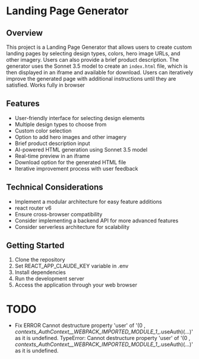 # Landing Page Generator

## Overview

This project is a Landing Page Generator that allows users to create custom landing pages by
selecting design types, colors, hero image URLs, and other imagery. Users can also provide a brief
product description. The generator uses the Sonnet 3.5 model to create an `index.html` file, which
is then displayed in an iframe and available for download. Users can iteratively improve the
generated page with additional instructions until they are satisfied. Works fully in browser

## Features

-   User-friendly interface for selecting design elements
-   Multiple design types to choose from
-   Custom color selection
-   Option to add hero images and other imagery
-   Brief product description input
-   AI-powered HTML generation using Sonnet 3.5 model
-   Real-time preview in an iframe
-   Download option for the generated HTML file
-   Iterative improvement process with user feedback

## Technical Considerations

-   Implement a modular architecture for easy feature additions
-   react router v6
-   Ensure cross-browser compatibility
-   Consider implementing a backend API for more advanced features
-   Consider serverless architecture for scalability

## Getting Started

1. Clone the repository
2. Set REACT_APP_CLAUDE_KEY variable in .env
3. Install dependencies
4. Run the development server
5. Access the application through your web browser

# TODO

-   Fix ERROR
Cannot destructure property 'user' of '(0 , _contexts_AuthContext__WEBPACK_IMPORTED_MODULE_1__.useAuth)(...)' as it is undefined.
TypeError: Cannot destructure property 'user' of '(0 , _contexts_AuthContext__WEBPACK_IMPORTED_MODULE_1__.useAuth)(...)' as it is undefined.

